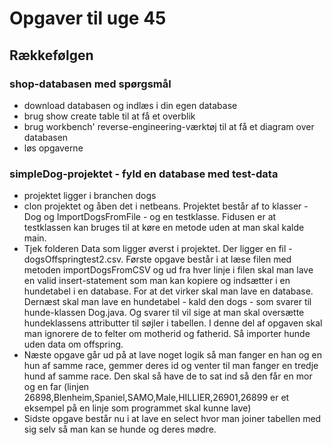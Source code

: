 # Opgaver til uge 45 
## Rækkefølgen 
### shop-databasen med spørgsmål
- download databasen og indlæs i din egen database
- brug show create table <tablename> til at få et overblik
- brug workbench' reverse-engineering-værktøj til at få et diagram over databasen
- løs opgaverne

### simpleDog-projektet - fyld en database med test-data
- projektet ligger i branchen dogs
- clon projektet og åben det i netbeans. Projektet består af to klasser - Dog og ImportDogsFromFile - og en testklasse. Fidusen er at testklassen kan bruges til at køre en metode uden at man skal kalde main.
- Tjek folderen Data som ligger øverst i projektet. Der ligger en fil - dogsOffspringtest2.csv. Første opgave består i at læse filen med metoden importDogsFromCSV og ud fra hver linje i filen skal man lave en valid insert-statement som man kan kopiere og indsætter i en hundetabel i en database.
For at det virker skal man lave en database. Dernæst skal man lave en hundetabel - kald den dogs - som svarer til hunde-klassen Dog.java. Og svarer til vil sige at man skal oversætte hundeklassens attributter til søjler i tabellen. 
I denne del af opgaven skal man ignorere de to felter om motherid og fatherid. Så importer hunde uden data om offspring.
- Næste opgave går ud på at lave noget logik så man fanger en han og en hun af samme race, gemmer deres id og venter til man fanger en tredje hund af samme race. Den skal så have de to sat ind så den får en mor og en far (linjen 26898,Blenheim,Spaniel,SAMO,Male,HILLIER,26901,26899 er et eksempel på en linje som programmet skal kunne lave)
- Sidste opgave består nu i at lave en select hvor man joiner tabellen med sig selv så man kan se hunde og deres mødre.


